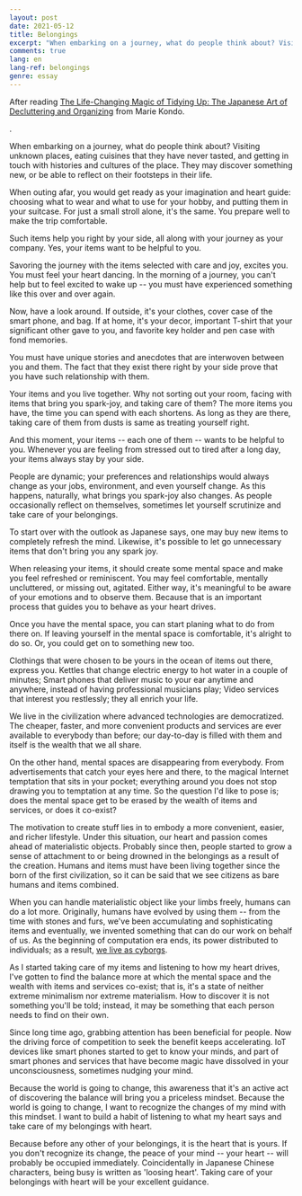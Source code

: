 ```yaml
---
layout: post
date: 2021-05-12
title: Belongings
excerpt: "When embarking on a journey, what do people think about? Visiting unknown places, eating cuisines that they have never tasted, and getting in touch with histories and cultures of the place. They may discover something new, or be able to reflect on their footsteps in their life."
comments: true
lang: en
lang-ref: belongings
genre: essay
---
```


After reading [The Life-Changing Magic of Tidying Up: The Japanese Art of Decluttering and Organizing](https://konmari.jp/) from Marie Kondo.

.

When embarking on a journey, what do people think about? Visiting unknown places, eating cuisines that they have never tasted, and getting in touch with histories and cultures of the place. They may discover something new, or be able to reflect on their footsteps in their life.

When outing afar, you would get ready as your imagination and heart guide: choosing what to wear and what to use for your hobby, and putting them in your suitcase. For just a small stroll alone, it's the same. You prepare well to make the trip comfortable.

Such items help you right by your side, all along with your journey as your company. Yes, your items want to be helpful to you.

Savoring the journey with the items selected with care and joy, excites you. You must feel your heart dancing. In the morning of a journey, you can't help but to feel excited to wake up -- you must have experienced something like this over and over again.

Now, have a look around. If outside, it's your clothes, cover case of the smart phone, and bag. If at home, it's your decor, important T-shirt that your significant other gave to you, and favorite key holder and pen case with fond memories.

You must have unique stories and anecdotes that are interwoven between you and them. The fact that they exist there right by your side prove that you have such relationship with them.

Your items and you live together. Why not sorting out your room, facing with items that bring you spark-joy, and taking care of them? The more items you have, the time you can spend with each shortens. As long as they are there, taking care of them from dusts is same as treating yourself right.

And this moment, your items -- each one of them -- wants to be helpful to you. Whenever you are feeling from stressed out to tired after a long day, your items always stay by your side.

People are dynamic; your preferences and relationships would always change as your jobs, environment, and even yourself change. As this happens, naturally, what brings you spark-joy also changes. As people occasionally reflect on themselves, sometimes let yourself scrutinize and take care of your belongings.

To start over with the outlook as Japanese says, one may buy new items to completely refresh the mind. Likewise, it's possible to let go unnecessary items that don't bring you any spark joy.

When releasing your items, it should create some mental space and make you feel refreshed or reminiscent. You may feel comfortable, mentally uncluttered, or missing out, agitated. Either way, it's meaningful to be aware of your emotions and to observe them. Because that is an important process that guides you to behave as your heart drives.

Once you have the mental space, you can start planing what to do from there on. If leaving yourself in the mental space is comfortable, it's alright to do so. Or, you could get on to something new too.

Clothings that were chosen to be yours in the ocean of items out there, express you. Kettles that change electric energy to hot water in a couple of minutes; Smart phones that deliver music to your ear anytime and anywhere, instead of having professional musicians play; Video services that interest you restlessly; they all enrich your life.

We live in the civilization where advanced technologies are democratized. The cheaper, faster, and more convenient products and services are ever available to everybody than before; our day-to-day is filled with them and itself is the wealth that we all share.

On the other hand, mental spaces are disappearing from everybody. From advertisements that catch your eyes here and there, to the magical Internet temptation that sits in your pocket; everything around you does not stop drawing you to temptation at any time. So the question I'd like to pose is; does the mental space get to be erased by the wealth of items and services, or does it co-exist?

The motivation to create stuff lies in to embody a more convenient, easier, and richer lifestyle. Under this situation, our heart and passion comes ahead of materialistic objects. Probably since then, people started to grow a sense of attachment to or being drowned in the belongings as a result of the creation. Humans and items must have been living together since the born of the first civilization, so it can be said that we see citizens as bare humans and items combined.

When you can handle materialistic object like your limbs freely, humans can do a lot more. Originally, humans have evolved by using them -- from the time with stones and furs, we've been accumulating and sophisticating items and eventually, we invented something that can do our work on behalf of us. As the beginning of computation era ends, its power distributed to individuals; as a result, [we live as cyborgs](https://mdaisuke.net/blog/2020/01/20/daisuke-site-launched).

As I started taking care of my items and listening to how my heart drives, I've gotten to find the balance more at which the mental space and the wealth with items and services co-exist; that is, it's a state of neither extreme minimalism nor extreme materialism. How to discover it is not something you'll be told; instead, it may be something that each person needs to find on their own.

Since long time ago, grabbing attention has been beneficial for people. Now the driving force of competition to seek the benefit keeps accelerating. IoT devices like smart phones started to get to know your minds, and part of smart phones and services that have become magic have dissolved in your unconsciousness, sometimes nudging your mind.

Because the world is going to change, this awareness that it's an active act of discovering the balance will bring you a priceless mindset. Because the world is going to change, I want to recognize the changes of my mind with this mindset. I want to build a habit of listening to what my heart says and take care of my belongings with heart.

Because before any other of your belongings, it is the heart that is yours. If you don't recognize its change, the peace of your mind -- your heart -- will probably be occupied immediately. Coincidentally in Japanese Chinese characters, being busy is written as 'loosing heart'. Taking care of your belongings with heart will be your excellent guidance.

